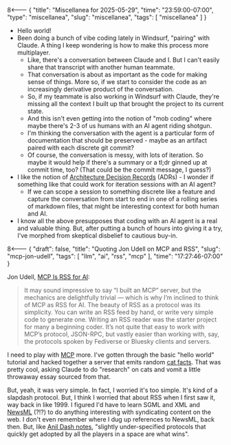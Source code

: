 8<--- { "title": "Miscellanea for 2025-05-29", "time": "23:59:00-07:00", "type": "miscellanea", "slug": "miscellanea", "tags": [ "miscellanea" ] }

- Hello world!
- Been doing a bunch of vibe coding lately in Windsurf, "pairing" with Claude. A thing I keep wondering is how to make this process more multiplayer.
	- Like, there's a conversation between Claude and I. But I can't easily share that transcript with another human teammate.
	- That conversation is about as important as the code for making sense of things. More so, if we start to consider the code as an increasingly derivative product of the conversation.
	- So, if my teammate is also working in Windsurf with Claude, they're missing all the context I built up that brought the project to its current state.
	- And this isn't even getting into the notion of "mob coding" where maybe there's 2-3 of us humans with an AI agent riding shotgun.
	- I'm thinking the conversation with the agent is a particular form of documentation that should be preserved - maybe as an artifact paired with each discrete git commit?
	- Of course, the conversation is messy, with lots of iteration. So maybe it would help if there's a summary or a tl;dr ginned up at commit time, too? (That could be the commit message, I guess?)
- I like the notion of [Architecture Decision Records](https://github.com/joelparkerhenderson/architecture-decision-record) (ADRs) - I wonder if something like that could work for iteration sessions with an AI agent? 
	- If we can scope a session to something discrete like a feature and capture the conversation from start to end in one of a rolling series of markdown files, that might be interesting context for both human and AI.
- I know all the above presupposes that coding with an AI agent is a real and valuable thing. But, after putting a bunch of hours into giving it a try, I've morphed from skeptical disbelief to cautious buy-in.

8<--- { "draft": false, "title": "Quoting Jon Udell on MCP and RSS", "slug": "mcp-jon-udell", "tags": [ "llm", "ai", "rss", "mcp" ], "time": "17:27:46-07:00" }

Jon Udell, [MCP Is RSS for AI](https://thenewstack.io/mcp-is-rss-for-ai-more-use-cases-for-model-context-protocol/):

> It may sound impressive to say “I built an MCP” server, but the mechanics are delightfully trivial — which is why I’m inclined to think of MCP as RSS for AI. The beauty of RSS as a protocol was its simplicity. You can write an RSS feed by hand, or write very simple code to generate one. Writing an RSS reader was the starter project for many a beginning coder. It’s not quite that easy to work with MCP’s protocol, JSON-RPC, but vastly easier than working with, say, the protocols spoken by Fediverse or Bluesky clients and servers.

I need to play with [MCP](https://modelcontextprotocol.io/introduction) more. I've gotten through the basic "hello world" tutorial and hacked together a server that emits random [cat facts](https://github.com/lmorchard/botpub/blob/master/bots/CatFacts/cat-facts.txt). That was pretty cool, asking Claude to do "research" on cats and vomit a little throwaway essay sourced from that.

But, yeah, it was very simple. In fact, I worried it's too simple. It's kind of a slapdash protocol. But, I think I worried that about RSS when I first saw it, way back in like 1999. I figured I'd have to learn SGML and XML and [NewsML](https://iptc.org/standards/newsml-g2/) (?!?) to do anything interesting with syndicating content on the web. I don't even remember where I dug up references to NewsML, back then. But, like [Anil Dash notes](https://www.anildash.com/2025/05/20/mcp-web20-20/), "slightly under-specified protocols that quickly get adopted by all the players in a space are what wins".